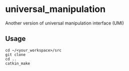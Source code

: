 # universal_manipulation
Another version of universal manipulation interface (UMI)

## Usage
```
cd ~/<your_workspace>/src
git clone
cd ..
catkin_make
```
